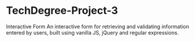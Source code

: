 # TechDegree-Project-3
Interactive Form
An interactive form for retrieving and validating information entered by users, built using vanilla JS, jQuery and regular expressions.
